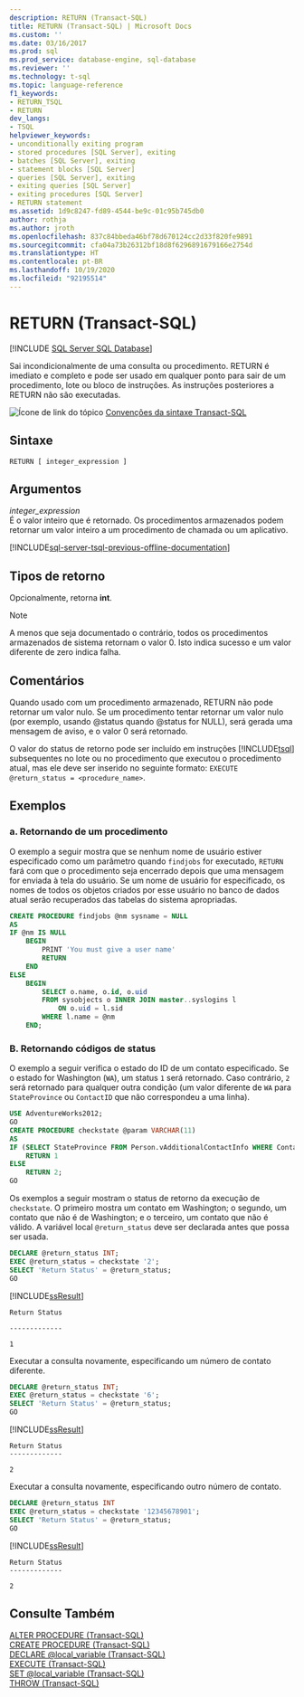 ```yaml
---
description: RETURN (Transact-SQL)
title: RETURN (Transact-SQL) | Microsoft Docs
ms.custom: ''
ms.date: 03/16/2017
ms.prod: sql
ms.prod_service: database-engine, sql-database
ms.reviewer: ''
ms.technology: t-sql
ms.topic: language-reference
f1_keywords:
- RETURN_TSQL
- RETURN
dev_langs:
- TSQL
helpviewer_keywords:
- unconditionally exiting program
- stored procedures [SQL Server], exiting
- batches [SQL Server], exiting
- statement blocks [SQL Server]
- queries [SQL Server], exiting
- exiting queries [SQL Server]
- exiting procedures [SQL Server]
- RETURN statement
ms.assetid: 1d9c8247-fd89-4544-be9c-01c95b745db0
author: rothja
ms.author: jroth
ms.openlocfilehash: 837c84bbeda46bf78d670124cc2d33f820fe9891
ms.sourcegitcommit: cfa04a73b26312bf18d8f6296891679166e2754d
ms.translationtype: HT
ms.contentlocale: pt-BR
ms.lasthandoff: 10/19/2020
ms.locfileid: "92195514"
---
```

# <a name="return-transact-sql"></a>RETURN (Transact-SQL)
[!INCLUDE [SQL Server SQL Database](../../includes/applies-to-version/sql-asdb.md)]

  Sai incondicionalmente de uma consulta ou procedimento. RETURN é imediato e completo e pode ser usado em qualquer ponto para sair de um procedimento, lote ou bloco de instruções. As instruções posteriores a RETURN não são executadas.  
  
 ![Ícone de link do tópico](../../database-engine/configure-windows/media/topic-link.gif "Ícone de link do tópico") [Convenções da sintaxe Transact-SQL](../../t-sql/language-elements/transact-sql-syntax-conventions-transact-sql.md)  
  
## <a name="syntax"></a>Sintaxe  
  
```syntaxsql
RETURN [ integer_expression ]   
```  
  
## <a name="arguments"></a>Argumentos  
 *integer_expression*  
 É o valor inteiro que é retornado. Os procedimentos armazenados podem retornar um valor inteiro a um procedimento de chamada ou um aplicativo.  
  
[!INCLUDE[sql-server-tsql-previous-offline-documentation](../../includes/sql-server-tsql-previous-offline-documentation.md)]

## <a name="return-types"></a>Tipos de retorno
 Opcionalmente, retorna **int**.  
  
> [!NOTE]  
>  A menos que seja documentado o contrário, todos os procedimentos armazenados de sistema retornam o valor 0. Isto indica sucesso e um valor diferente de zero indica falha.  
  
## <a name="remarks"></a>Comentários  
 Quando usado com um procedimento armazenado, RETURN não pode retornar um valor nulo. Se um procedimento tentar retornar um valor nulo (por exemplo, usando @status quando @status for NULL), será gerada uma mensagem de aviso, e o valor 0 será retornado.  
  
 O valor do status de retorno pode ser incluído em instruções [!INCLUDE[tsql](../../includes/tsql-md.md)] subsequentes no lote ou no procedimento que executou o procedimento atual, mas ele deve ser inserido no seguinte formato: `EXECUTE @return_status = <procedure_name>`.  
  
## <a name="examples"></a>Exemplos  
  
### <a name="a-returning-from-a-procedure"></a>a. Retornando de um procedimento  
 O exemplo a seguir mostra que se nenhum nome de usuário estiver especificado como um parâmetro quando `findjobs` for executado, `RETURN` fará com que o procedimento seja encerrado depois que uma mensagem for enviada à tela do usuário. Se um nome de usuário for especificado, os nomes de todos os objetos criados por esse usuário no banco de dados atual serão recuperados das tabelas do sistema apropriadas.  
  
```sql  
CREATE PROCEDURE findjobs @nm sysname = NULL  
AS   
IF @nm IS NULL  
    BEGIN  
        PRINT 'You must give a user name'  
        RETURN  
    END  
ELSE  
    BEGIN  
        SELECT o.name, o.id, o.uid  
        FROM sysobjects o INNER JOIN master..syslogins l  
            ON o.uid = l.sid  
        WHERE l.name = @nm  
    END;  
```  
  
### <a name="b-returning-status-codes"></a>B. Retornando códigos de status  
 O exemplo a seguir verifica o estado do ID de um contato especificado. Se o estado for Washington (`WA`), um status `1` será retornado. Caso contrário, `2` será retornado para qualquer outra condição (um valor diferente de `WA` para `StateProvince` ou `ContactID` que não correspondeu a uma linha).  
  
```sql  
USE AdventureWorks2012;  
GO  
CREATE PROCEDURE checkstate @param VARCHAR(11)  
AS  
IF (SELECT StateProvince FROM Person.vAdditionalContactInfo WHERE ContactID = @param) = 'WA'  
    RETURN 1  
ELSE  
    RETURN 2;  
GO  
```  
  
 Os exemplos a seguir mostram o status de retorno da execução de `checkstate`. O primeiro mostra um contato em Washington; o segundo, um contato que não é de Washington; e o terceiro, um contato que não é válido. A variável local `@return_status` deve ser declarada antes que possa ser usada.  
  
```sql  
DECLARE @return_status INT;  
EXEC @return_status = checkstate '2';  
SELECT 'Return Status' = @return_status;  
GO  
```  
  
 [!INCLUDE[ssResult](../../includes/ssresult-md.md)]  
  
 ```
 Return Status 
  
 ------------- 
  
 1
 ```  
  
 Executar a consulta novamente, especificando um número de contato diferente.  
  
```sql  
DECLARE @return_status INT;  
EXEC @return_status = checkstate '6';  
SELECT 'Return Status' = @return_status;  
GO  
```  
  
 [!INCLUDE[ssResult](../../includes/ssresult-md.md)]  
  
 ```
 Return Status  
 -------------  
  
 2
 ```  
  
 Executar a consulta novamente, especificando outro número de contato.  
  
```sql  
DECLARE @return_status INT  
EXEC @return_status = checkstate '12345678901';  
SELECT 'Return Status' = @return_status;  
GO  
```  
  
 [!INCLUDE[ssResult](../../includes/ssresult-md.md)]  
  
 ```
 Return Status  
 -------------  
  
 2
 ```  
  
## <a name="see-also"></a>Consulte Também  
 [ALTER PROCEDURE &#40;Transact-SQL&#41;](../../t-sql/statements/alter-procedure-transact-sql.md)   
 [CREATE PROCEDURE &#40;Transact-SQL&#41;](../../t-sql/statements/create-procedure-transact-sql.md)   
 [DECLARE @local_variable &#40;Transact-SQL&#41;](../../t-sql/language-elements/declare-local-variable-transact-sql.md)   
 [EXECUTE &#40;Transact-SQL&#41;](../../t-sql/language-elements/execute-transact-sql.md)   
 [SET @local_variable &#40;Transact-SQL&#41;](../../t-sql/language-elements/set-local-variable-transact-sql.md)   
 [THROW &#40;Transact-SQL&#41;](../../t-sql/language-elements/throw-transact-sql.md)  
  
  
